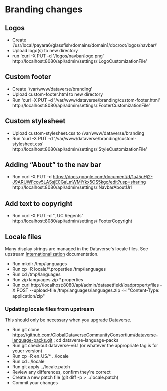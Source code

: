 # Branding changes

## Logos

- Create ‘/usr/local/payara6/glassfish/domains/domain1/docroot/logos/navbar/'
- Upload logo(s) to new directory
- run 'curl -X PUT -d '/logos/navbar/logo.png' http://localhost:8080/api/admin/settings/:LogoCustomizationFile'

## Custom footer
- Create '/var/www/dataverse/branding'
- Upload custom-footer.html to new directory
- Run 'curl -X PUT -d '/var/www/dataverse/branding/custom-footer.html' http://localhost:8080/api/admin/settings/:FooterCustomizationFile'

## Custom stylesheet
- Upload custom-stylesheet.css to /var/www/dataverse/branding
- Run 'curl -X PUT -d '/var/www/dataverse/branding/custom-stylesheet.css' http://localhost:8080/api/admin/settings/:StyleCustomizationFile'

## Adding “About” to the nav bar
- Run curl -X PUT -d https://docs.google.com/document/d/1aJ5uHj2-J9ARUWFcov5LASsjE0GaLmWMlYkx5OS5kgo/edit?usp=sharing http://localhost:8080/api/admin/settings/:NavbarAboutUrl

## Add text to copyright
- Run curl -X PUT -d ", UC Regents" http://localhost:8080/api/admin/settings/:FooterCopyright

## Locale files
Many display strings are managed in the Dataverse's locale files. See upstream [Internationalization](https://guides.dataverse.org/en/latest/installation/config.html#internationalization) documentation.

- Run mkdir /tmp/languages
- Run cp -R locale/*.properties /tmp/languages
- Run cd /tmp/languages
- Run zip languages.zip *.properties
- Run curl http://localhost:8080/api/admin/datasetfield/loadpropertyfiles -X POST --upload-file /tmp/languages/languages.zip -H "Content-Type: application/zip"

### Updating locale files from upstream

This should only be necessary when you upgrade Dataverse.

- Run git clone https://github.com/GlobalDataverseCommunityConsortium/dataverse-language-packs.git ; cd dataverse-language-packs
- Run git checkout dataverse-v6.1 (or whatever the appropriate tag is for youer version)
- Run cp -R en_US/* ../locale 
- Run cd ../locale
- Run git apply ../locale.patch
- Review any differences, confirm they're correct 
- Create a new patch file (git diff -p > ../locale.patch)
- Commit your changes
